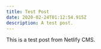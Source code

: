 ```yaml
---
title: Test Post
date: 2020-02-24T01:12:54.915Z
description: A test post.
---
```

This is a test post from Netlify CMS.
